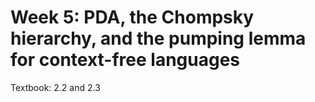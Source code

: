 
# Week 5: PDA, the Chompsky hierarchy, and the pumping lemma for context-free languages

Textbook: 2.2 and 2.3
